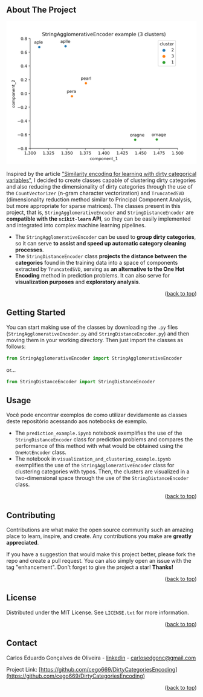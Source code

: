 <!-- ABOUT THE PROJECT -->
## About The Project
<p align="center">
  <img src="agglomerating_categories.png" alt="dirtycategoriesencoding" title="Dirty Categories Visualization and Clustering" width="700"/>
</p>

Inspired by the article ["Similarity encoding for learning with dirty categorical variables"](https://arxiv.org/abs/1806.00979), I decided to create classes capable of clustering dirty categories and also reducing the dimensionality of dirty categories through the use of the `CountVectorizer` (n-gram character vectorization) and `TruncatedSVD` (dimensionality reduction method similar to Principal Component Analysis, but more appropriate for sparse matrices). The classes present in this project, that is, `StringAgglomerativeEncoder` and `StringDistanceEncoder` are **compatible with the `scikit-learn` API**, so they can be easily implemented and integrated into complex machine learning pipelines.

- The `StringAgglomerativeEncoder` can be used to **group dirty categories**, so it can serve **to assist and speed up automatic category cleaning processes**.
- The `StringDistanceEncoder` class **projects the distance between the categories** found in the training data into a space of components extracted by `TruncatedSVD`, serving as **an alternative to the One Hot Encoding** method in prediction problems. It can also serve for **visualization purposes** and **exploratory analysis**.

<p align="right">(<a href="#readme-top">back to top</a>)</p>

<!-- GETTING STARTED -->
## Getting Started

You can start making use of the classes by downloading the `.py` files (`StringAgglomerativeEncoder.py` and `StringDistanceEncoder.py`) and then moving them in your working directory. Then just import the classes as follows:

```python 
from StringAgglomerativeEncoder import StringAgglomerativeEncoder
```

or...

```python 
from StringDistanceEncoder import StringDistanceEncoder
```

<!-- USAGE EXAMPLES -->
## Usage

Você pode encontrar exemplos de como utilizar devidamente as classes deste repositório acessando aos notebooks de exemplo.

- The `prediction_example.ipynb` notebook exemplifies the use of the `StringDistanceEncoder` class for prediction problems and compares the performance of this method with what would be obtained using the `OneHotEncoder` class.
- The notebook in `visualization_and_clustering_example.ipynb` exemplifies the use of the `StringAgglomerativeEncoder` class for clustering categories with typos. Then, the clusters are visualized in a two-dimensional space through the use of the `StringDistanceEncoder` class.

<p align="right">(<a href="#readme-top">back to top</a>)</p>

<!-- CONTRIBUTING -->
## Contributing

Contributions are what make the open source community such an amazing place to learn, inspire, and create. Any contributions you make are **greatly appreciated**.

If you have a suggestion that would make this project better, please fork the repo and create a pull request. You can also simply open an issue with the tag "enhancement".
Don't forget to give the project a star! **Thanks!**

<p align="right">(<a href="#readme-top">back to top</a>)</p>

<!-- LICENSE -->
## License

Distributed under the MIT License. See `LICENSE.txt` for more information.

<p align="right">(<a href="#readme-top">back to top</a>)</p>

<!-- CONTACT -->
## Contact

Carlos Eduardo Gonçalves de Oliveira - [linkedin](https://www.linkedin.com/in/cego669/) - carlosedgonc@gmail.com

Project Link: [https://github.com/cego669/DirtyCategoriesEncoding](https://github.com/cego669/DirtyCategoriesEncoding)

<p align="right">(<a href="#readme-top">back to top</a>)</p>

